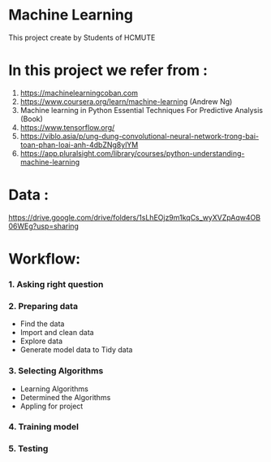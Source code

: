 # Machine Learning
This project create by Students of HCMUTE

# In this project we refer from :
1. https://machinelearningcoban.com
2. https://www.coursera.org/learn/machine-learning (Andrew Ng)
3. Machine learning in Python Essential Techniques For Predictive Analysis (Book)
4. https://www.tensorflow.org/
5. https://viblo.asia/p/ung-dung-convolutional-neural-network-trong-bai-toan-phan-loai-anh-4dbZNg8ylYM
6. https://app.pluralsight.com/library/courses/python-understanding-machine-learning

# Data :
https://drive.google.com/drive/folders/1sLhEOjz9m1kqCs_wyXVZpAqw4OB06WEg?usp=sharing

# Workflow:

### 1. Asking right question

### 2. Preparing data
  - Find the data 
  - Import and clean data
  - Explore data 
  - Generate model data to Tidy data
  
### 3. Selecting Algorithms
  - Learning Algorithms
  - Determined the Algorithms
  - Appling for project
  
### 4. Training model

### 5. Testing
